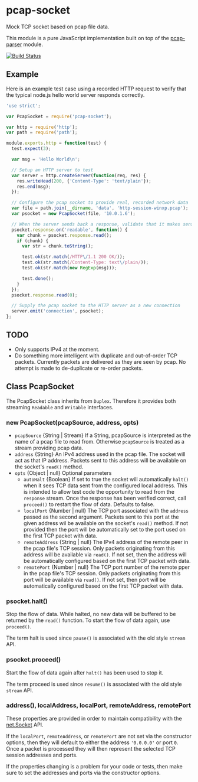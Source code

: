 # pcap-socket

Mock TCP socket based on pcap file data.

This module is a pure JavaScript implementation built on top of the
[pcap-parser][] module.

[![Build Status](https://travis-ci.org/wanderview/node-pcap-socket.png)](https://travis-ci.org/wanderview/node-pcap-socket)

## Example

Here is an example test case using a recorded HTTP request to verify that
the typical node.js hello world server responds correctly.

```javascript
'use strict';

var PcapSocket = require('pcap-socket');

var http = require('http');
var path = require('path');

module.exports.http = function(test) {
  test.expect(3);

  var msg = 'Hello World\n';

  // Setup an HTTP server to test
  var server = http.createServer(function(req, res) {
    res.writeHead(200, {'Content-Type': 'text/plain'});
    res.end(msg);
  });

  // Configure the pcap socket to provide real, recorded network data
  var file = path.join(__dirname, 'data', 'http-session-winxp.pcap');
  var psocket = new PcapSocket(file, '10.0.1.6');

  // When the server sends back a response, validate that it makes sense
  psocket.response.on('readable', function() {
    var chunk = psocket.response.read();
    if (chunk) {
      var str = chunk.toString();

      test.ok(str.match(/HTTP\/1.1 200 OK/));
      test.ok(str.match(/Content-Type: text\/plain/));
      test.ok(str.match(new RegExp(msg)));

      test.done();
    }
  });
  psocket.response.read(0);

  // Supply the pcap socket to the HTTP server as a new connection
  server.emit('connection', psocket);
};
```

## TODO

* Only supports IPv4 at the moment.
* Do something more intelligent with duplicate and out-of-order TCP packets.
  Currently packets are delivered as they are seen by pcap.  No attempt is
  made to de-duplicate or re-order packets.

[pcap-parser]: http://www.github.com/nearinfinity/node-pcap-parser

## Class PcapSocket

The PcapSocket class inherits from `Duplex`.  Therefore it provides
both streaming `Readable` and `Writable` interfaces.

### new PcapSocket(pcapSource, address, opts)

* `pcapSource` {String | Stream} If a String, pcapSource is interpreted as
  the name of a pcap file to read from.  Otherwise `pcapSource` is treated
  as a stream providing pcap data.
* `address` {String} An IPv4 address used in the pcap file.  The socket will
  act as that IP address.  Packets sent to this address will be available
  on the socket's `read()` method.
* `opts` {Object | null} Optional parameters
  * `autoHalt` {Boolean} If set to true the socket will automatically `halt()`
    when it sees TCP data sent from the configured local address.  This is
    intended to allow test code the opportunity to read from the `response`
    stream.  Once the response has been verified correct, call `proceed()`
    to restart the flow of data.  Defaults to false.
  * `localPort` {Number | null} The TCP port associated with the `address`
    passed as the second argument.  Packets sent to this port at the given
    address wil be available on the socket's `read()` method.  If not
    provided then the port will be automatically set to the port used on
    the first TCP packet with data.
  * `remoteAddress` {String | null}  The IPv4 address of the remote peer in
    the pcap file's TCP session.  Only packets originating from this address
    will be available via `read()`.  If not set, then the address will be
    automatically configured based on the first TCP packet with data.
  * `remotePort` {Number | null}  The TCP port number of the remote pper in
    the pcap file's TCP session.  Only packets originating from this port
    will be available via `read()`.  If not set, then port will be
    automatically configured based on the first TCP packet with data.

### psocket.halt()

Stop the flow of data.  While halted, no new data will be buffered to be
returned by the `read()` function.  To start the flow of data again, use
`proceed()`.

The term halt is used since `pause()` is associated with the old style
`stream` API.

### psocket.proceed()

Start the flow of data again after `halt()` has been used to stop it.

The term proceed is used since `resume()` is associated with the old style
`stream` API.

### address(), localAddress, localPort, remoteAddress, remotePort

These properties are provided in order to maintain compatibility with the
[net.Socket][] API.

If the `localPort`, `remoteAddress`, or `remotePort` are not set via the
constructor options, then they will default to either the address `'0.0.0.0'`
or port `0`.  Once a packet is processed they will then represent the
selected TCP session addresses and ports.

If the properties changing is a problem for your code or tests, then make
sure to set the addresses and ports via the constructor options.

[net.Socket]: http://nodejs.org/api/net.html#net_class_net_socket
